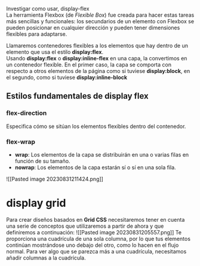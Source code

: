 Investigar como usar,
display-flex  
La herramienta Flexbox (de _Flexible Box_) fue creada para hacer estas tareas más sencillas y funcionales: los secundarios de un elemento con Flexbox se pueden posicionar en cualquier dirección y pueden tener dimensiones flexibles para adaptarse.

Llamaremos contenedores flexibles a los elementos que hay dentro de un elemento que usa el estilo **display:flex**.
Usando **display:flex** o **display:inline-flex** en una capa, la convertimos en un contenedor flexible. En el primer caso, la capa se comporta con respecto a otros elementos de la página como si tuviese **display:block**, en el segundo, como si tuviese **display:inline-block**

## Estilos fundamentales de display flex

### flex-direction

Especifica cómo se sitúan los elementos flexibles dentro del contenedor.

<style> .containerFlex c{ 
	display: flex; 
	flex-direction: row 
	} .colKhaki{ 
	background: Khaki;
	 } .colSalmon{ 
	 background: salmon; 
	 } 
	 </style>
### flex-wrap

- **wrap**: Los elementos de la capa se distribuirán en una o varias filas en función de su tamaño.
- **nowrap**: Los elementos de la capa estarán sí o sí en una sola fila.

![[Pasted image 20230831211424.png]]

# display grid 
Para crear diseños basados en **Grid CSS** necesitaremos tener en cuenta una serie de conceptos que utilizaremos a partir de ahora y que definiremos a continuación:
![[Pasted image 20230831205557.png]]
Te proporciona una cuadrícula de una sola columna, por lo que tus elementos continúan mostrándose uno debajo del otro, como lo hacen en el flujo normal. Para ver algo que se parezca más a una cuadrícula, necesitamos añadir columnas a la cuadrícula.